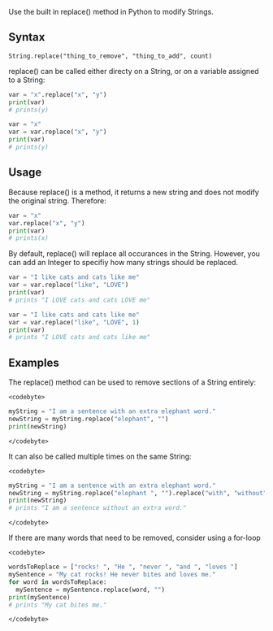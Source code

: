 <!--
---
Title: "Replace in Python" 
Subjects:
  - "Python"
Tags: # Please first look to use tags that are already listed at author.codecademy.com/browse/tags
  - "Functions"
  - "Python"
Catalog Content: 
  - https://www.codecademy.com/learn/learn-python-3"
---
-->

Use the built in replace() method in Python to modify Strings.

## Syntax

`String.replace("thing_to_remove", "thing_to_add", count)`

replace() can be called either directy on a String, or on a variable assigned to a String:

```Python
var = "x".replace("x", "y")
print(var)
# prints(y)

var = "x"
var = var.replace("x", "y")
print(var)
# prints(y)
```

## Usage

Because replace() is a method, it returns a new string and does not modify the original string. Therefore:

```Python
var = "x"
var.replace("x", "y")
print(var)
# prints(x)
```

By default, replace() will replace all occurances in the String. However, you can add an Integer to specifiy how many strings should be replaced.

```Python
var = "I like cats and cats like me"
var = var.replace("like", "LOVE")
print(var)
# prints "I LOVE cats and cats LOVE me"

var = "I like cats and cats like me"
var = var.replace("like", "LOVE", 1)
print(var)
# prints "I LOVE cats and cats like me"
```

## Examples

The replace() method can be used to remove sections of a String entirely:

`<codebyte>`
```Python
myString = "I am a sentence with an extra elephant word."
newString = myString.replace("elephant", "")
print(newString)
```
`</codebyte>`
  
It can also be called multiple times on the same String:

`<codebyte>`
```Python
myString = "I am a sentence with an extra elephant word."
newString = myString.replace("elephant ", "").replace("with", "without")
print(newString)
# prints "I am a sentence without an extra word."
```
`</codebyte>`

If there are many words that need to be removed, consider using a for-loop

`<codebyte>`
```Python
wordsToReplace = ["rocks! ", "He ", "never ", "and ", "loves "]
mySentence = "My cat rocks! He never bites and loves me."
for word in wordsToReplace:
  mySentence = mySentence.replace(word, "")
print(mySentence)
# prints "My cat bites me."
```
`</codebyte>`
